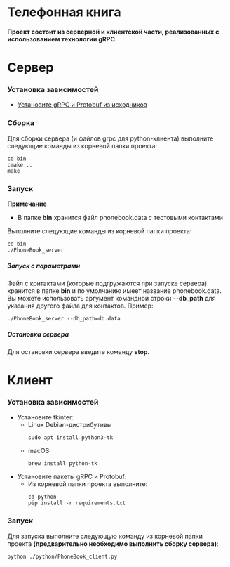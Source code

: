 # Телефонная книга

**Проект состоит из серверной и клиентской части, реализованных с использованием технологии gRPC.**

# Сервер

### Установка зависимостей

- [Установите gRPC и Protobuf из исходников](https://github.com/grpc/grpc/blob/master/BUILDING.md#build-from-source)

### Сборка

Для сборки сервера (и файлов grpc для python-клиента) выполните следующие команды из корневой папки проекта:
```
cd bin
cmake ..
make
```

### Запуск

**Примечание**
- В папке **bin** хранится файл phonebook.data с тестовыми контактами

Выполните следующие команды из корневой папки проекта:
```
cd bin
./PhoneBook_server
```

##### Запуск с параметрами

Файл с контактами (которые подгружаются при запуске сервера) хранится в папке **bin** и по умолчанию имеет название phonebook.data. Вы можете использовать аргумент командной строки **--db_path** для указания другого файла для контактов.
Пример:
```
./PhoneBook_server --db_path=db.data
```

##### Остановка сервера
Для остановки сервера введите команду **stop**.


# Клиент

### Установка зависимостей

- Установите tkinter:
    - Linux Debian-дистрибутивы
        ```
        sudo apt install python3-tk
        ```
    - macOS
        ```
        brew install python-tk
        ```
- Установите пакеты gRPC и Protobuf:
    - Из корневой папки проекта выполните:
        ```        
        cd python
        pip install -r requirements.txt
        ```

### Запуск

Для запуска выполните следующую команду из корневой папки проекта **(предварительно необходимо выполнить сборку сервера)**:
```
python ./python/PhoneBook_client.py
```
